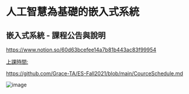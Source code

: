 # 人工智慧為基礎的嵌入式系統

## 嵌入式系統 - 課程公告與說明

https://www.notion.so/60d63bcefee14a7b81b443ac83f99954

[上課時間:](https://github.com/Grace-TA/ES-Fall2021/blob/main/CourceSchedule.md) 

https://github.com/Grace-TA/ES-Fall2021/blob/main/CourceSchedule.md

![image](https://user-images.githubusercontent.com/89304181/130322079-320e83df-63ba-4da2-82bc-f409fc4c2d05.png)

